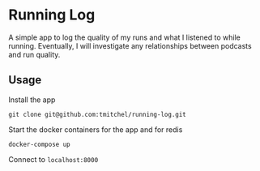 # Running Log

A simple app to log the quality of my runs and what I listened to while running. Eventually, I will investigate any relationships between podcasts and run quality.

## Usage
Install the app
```
git clone git@github.com:tmitchel/running-log.git
```

Start the docker containers for the app and for redis
```
docker-compose up
```

Connect to `localhost:8000`